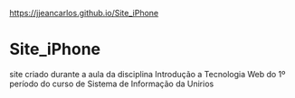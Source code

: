 https://jjeancarlos.github.io/Site_iPhone

# Site_iPhone
site criado durante a aula da disciplina Introdução a Tecnologia Web do 1º período do curso de Sistema de Informação da Unirios
